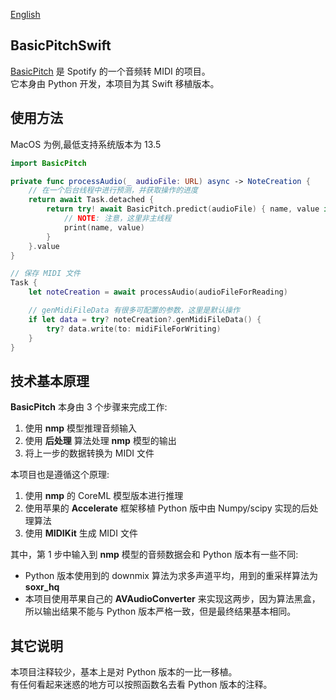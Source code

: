[English](doc/README_en.md)

## BasicPitchSwift

[BasicPitch](https://basicpitch.spotify.com/) 是 Spotify 的一个音频转 MIDI 的项目。</br>
它本身由 Python 开发，本项目为其 Swift 移植版本。

## 使用方法

MacOS 为例,最低支持系统版本为 13.5

```swift
import BasicPitch

private func processAudio(_ audioFile: URL) async -> NoteCreation {
    // 在一个后台线程中进行预测，并获取操作的进度
    return await Task.detached {
        return try! await BasicPitch.predict(audioFile) { name, value in
            // NOTE: 注意，这里非主线程
            print(name, value)
        }
    }.value
}

// 保存 MIDI 文件
Task {
    let noteCreation = await processAudio(audioFileForReading)

    // genMidiFileData 有很多可配置的参数，这里是默认操作
    if let data = try? noteCreation?.genMidiFileData() {
        try? data.write(to: midiFileForWriting)
    }
}
```

## 技术基本原理

**BasicPitch** 本身由 3 个步骤来完成工作:

1. 使用 **nmp** 模型推理音频输入
2. 使用 **后处理** 算法处理 **nmp** 模型的输出
3. 将上一步的数据转换为 MIDI 文件

本项目也是遵循这个原理:

1. 使用 **nmp** 的 CoreML 模型版本进行推理
2. 使用苹果的 **Accelerate** 框架移植 Python 版中由 Numpy/scipy 实现的后处理算法
3. 使用 **MIDIKit** 生成 MIDI 文件

其中，第 1 步中输入到 **nmp** 模型的音频数据会和 Python 版本有一些不同:

- Python 版本使用到的 downmix 算法为求多声道平均，用到的重采样算法为 **soxr_hq**
- 本项目使用苹果自己的 **AVAudioConverter** 来实现这两步，因为算法黑盒，所以输出结果不能与 Python 版本严格一致，但是最终结果基本相同。

## 其它说明

本项目注释较少，基本上是对 Python 版本的一比一移植。</br>
有任何看起来迷惑的地方可以按照函数名去看 Python 版本的注释。

